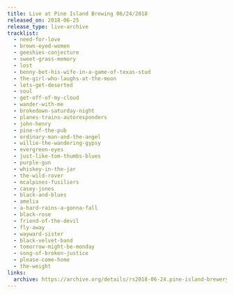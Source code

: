 ```yaml
---
title: Live at Pine Island Brewing 06/24/2018
released_on: 2018-06-25
release_type: live-archive
tracklist:
  - need-for-love
  - brown-eyed-women
  - geeshies-conjecture
  - sweet-grass-memory
  - lost
  - benny-bet-his-wife-in-a-game-of-texas-stud
  - the-girl-who-laughs-at-the-moon
  - lets-get-deserted
  - soul
  - get-off-of-my-cloud
  - wander-with-me
  - brokedown-saturday-night
  - planes-trains-autoresponders
  - john-henry
  - pine-of-the-pub
  - ordinary-man-and-the-angel
  - willie-the-wandering-gypsy
  - evergreen-eyes
  - just-like-tom-thumbs-blues
  - purple-gun
  - whiskey-in-the-jar
  - the-wild-rover
  - mcalpines-fusiliers
  - casey-jones
  - black-and-blues
  - amelia
  - a-hard-rains-a-gonna-fall
  - black-rose
  - friend-of-the-devil
  - fly-away
  - wayward-sister
  - black-velvet-band
  - tomorrow-might-be-monday
  - song-of-broken-justice
  - please-come-home
  - the-weight
links:
  archive: https://archive.org/details/rs2018-06-24.pine-island-brewery
---
```

